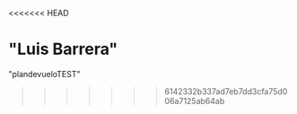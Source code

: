 <<<<<<< HEAD

"Luis Barrera"
=======
"plandevueloTEST" 
>>>>>>> 6142332b337ad7eb7dd3cfa75d006a7125ab64ab
